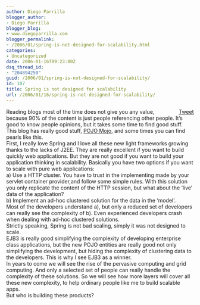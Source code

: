 ```yaml
---
author: Diego Parrilla
blogger_author:
- Diego Parrilla
blogger_blog:
- www.diegoparrilla.com
blogger_permalink:
- /2006/01/spring-is-not-designed-for-scalability.html
categories:
- Uncategorized
date: 2006-01-16T09:23:00Z
dsq_thread_id:
- "204894250"
guid: /2006/01/spring-is-not-designed-for-scalability/
id: 107
title: Spring is not designed for scalability
url: /2006/01/16/spring-is-not-designed-for-scalability/
---
```


<div style="float: right; margin-left: 10px;">
  <a href="https://twitter.com/share" class="twitter-share-button" data-via="nubeblog" data-count="vertical" data-url="/2006/01/16/spring-is-not-designed-for-scalability/">Tweet</a>
</div>

Reading blogs most of the time does not give you any value, because 90% of the content is just people referencing other people. It&#8217;s good to know people opinions, but it takes some time to find good stuff.  
This blog has really good stuff, [POJO Mojo](http://blog.terracottatech.com/archive/2006/01/conflicting_gal.html), and some times you can find pearls like this.  
First, I really love Spring and I love all these new light frameworks growing thanks to the lacks of J2EE. They are really excellent if you want to build quickly web applications. But they are not good if you want to build your application thinking in scalability. Basically you have two options if you want to scale with pure web applications:  
a) Use a HTTP cluster. You have to trust in the implementing made by your servlet container provider,and follow some simple rules. With this solution you only replicate the content of the HTTP session, but what about the &#8216;live&#8217; data of the application?  
b) Implement an ad-hoc clustered solution for the data in the &#8216;model&#8217;.  
Most of the developers understand a), but only a reduced set of developers can really see the complexity of b). Even experienced developers crash when dealing with ad-hoc clustered solutions.  
Strictly speaking, Spring is not bad scaling, simply it was not designed to scale.  
EJB3 is really good simplifying the complexity of developing enterprise class applications, but the new POJO entities are really good not only simplifying the development, but hiding the complexity of clustering data to the developers. This is why I see EJB3 as a winner.  
In years to come we will see the rise of the pervasive computing and grid computing. And only a selected set of people can really handle the complexity of these solutions. So we will see how more layers will cover all these new complexity, to help ordinary people like me to build scalable apps.  
But who is building these products?<span style="font-weight: bold;"></span>
